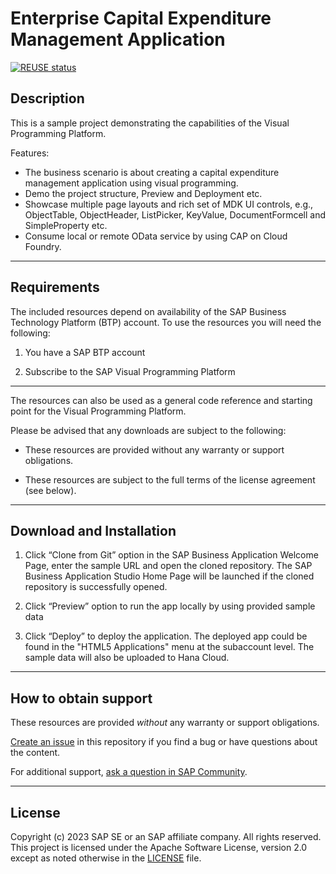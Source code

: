 # Enterprise Capital Expenditure Management Application

[![REUSE status](https://api.reuse.software/badge/github.com/SAP-samples/btp-lcnc-capex)](https://api.reuse.software/info/github.com/SAP-samples/btp-lcnc-capex)


## Description

This is a sample project demonstrating the capabilities of the Visual Programming Platform.

Features:

- The business scenario is about creating a capital expenditure management application using visual programming.
- Demo the project structure, Preview and Deployment etc.
- Showcase multiple page layouts and rich set of MDK UI controls, e.g., ObjectTable, ObjectHeader, ListPicker, KeyValue, DocumentFormcell and SimpleProperty etc.
- Consume local or remote OData service by using CAP on Cloud Foundry.

***

## Requirements

The included resources depend on availability of the SAP Business Technology Platform (BTP) account. To use the resources you will need the following:
1. You have a SAP BTP account

2. Subscribe to the SAP Visual Programming Platform

***

The resources can also be used as a general code reference and starting point for the Visual Programming Platform.

Please be advised that any downloads are subject to the following:

* These resources are provided without any warranty or support obligations.

* These resources are subject to the full terms of the license agreement (see below).

***

## Download and Installation

1. Click “Clone from Git” option in the SAP Business Application Welcome Page, enter the sample URL and open the cloned repository. The SAP Business Application Studio Home Page will be launched if the cloned repository is successfully opened.

2. Click “Preview” option to run the app locally by using provided sample data

3. Click “Deploy” to deploy the application. The deployed app could be found in the "HTML5 Applications" menu at the subaccount level. The sample data will also be uploaded to Hana Cloud.

***

## How to obtain support

These resources are provided *without* any warranty or support obligations.

[Create an issue](https://github.com/SAP-samples/btp-lcnc-capex/issues) in this repository if you find a bug or have questions about the content. 

For additional support, [ask a question in SAP Community](https://answers.sap.com/questions/ask.html).

***

## License
Copyright (c) 2023 SAP SE or an SAP affiliate company. All rights reserved. This project is licensed under the Apache Software License, version 2.0 except as noted otherwise in the [LICENSE](LICENSES/Apache-2.0.txt) file.
